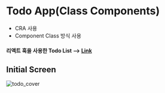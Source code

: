 # Todo App(Class Components)

* CRA 사용
* Component Class 방식 사용


#### 리액트 훅을 사용한 Todo List --> [Link](https://github.com/junheeleeme/react_TodoApp_hooks)


## Initial Screen

![todo_cover](https://user-images.githubusercontent.com/38034518/118227046-d4b1a880-b4c2-11eb-9d6a-506b546d055c.png)

